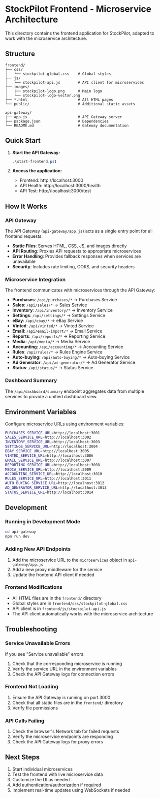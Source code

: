 # StockPilot Frontend - Microservice Architecture

This directory contains the frontend application for StockPilot, adapted to work with the microservice architecture.

## Structure

```
frontend/
├── css/
│   └── stockpilot-global.css    # Global styles
├── js/
│   └── stockpilot-api.js        # API client for microservices
├── images/
│   ├── stockpilot-logo.png      # Main logo
│   └── stockpilot-logo-vector.png
├── *.html                       # All HTML pages
└── public/                      # Additional static assets

api-gateway/
├── app.js                       # API Gateway server
├── package.json                 # Dependencies
└── README.md                    # Gateway documentation
```

## Quick Start

1. **Start the API Gateway:**
   ```powershell
   .\start-frontend.ps1
   ```

2. **Access the application:**
   - Frontend: http://localhost:3000
   - API Health: http://localhost:3000/health
   - API Test: http://localhost:3000/test

## How It Works

### API Gateway
The API Gateway (`api-gateway/app.js`) acts as a single entry point for all frontend requests:

- **Static Files**: Serves HTML, CSS, JS, and images directly
- **API Routing**: Proxies API requests to appropriate microservices
- **Error Handling**: Provides fallback responses when services are unavailable
- **Security**: Includes rate limiting, CORS, and security headers

### Microservice Integration
The frontend communicates with microservices through the API Gateway:

- **Purchases**: `/api/purchases/*` → Purchases Service
- **Sales**: `/api/sales/*` → Sales Service  
- **Inventory**: `/api/inventory/*` → Inventory Service
- **Settings**: `/api/settings/*` → Settings Service
- **eBay**: `/api/ebay/*` → eBay Service
- **Vinted**: `/api/vinted/*` → Vinted Service
- **Email**: `/api/email-import/*` → Email Service
- **Reports**: `/api/reports/*` → Reporting Service
- **Media**: `/api/media/*` → Media Service
- **Accounting**: `/api/accounting/*` → Accounting Service
- **Rules**: `/api/rules/*` → Rules Engine Service
- **Auto-buying**: `/api/auto-buying/*` → Auto-buying Service
- **Ad Generator**: `/api/ad-generator/*` → Ad Generator Service
- **Status**: `/api/status/*` → Status Service

### Dashboard Summary
The `/api/dashboard/summary` endpoint aggregates data from multiple services to provide a unified dashboard view.

## Environment Variables

Configure microservice URLs using environment variables:

```bash
PURCHASES_SERVICE_URL=http://localhost:3001
SALES_SERVICE_URL=http://localhost:3002
INVENTORY_SERVICE_URL=http://localhost:3003
SETTINGS_SERVICE_URL=http://localhost:3004
EBAY_SERVICE_URL=http://localhost:3005
VINTED_SERVICE_URL=http://localhost:3006
EMAIL_SERVICE_URL=http://localhost:3007
REPORTING_SERVICE_URL=http://localhost:3008
MEDIA_SERVICE_URL=http://localhost:3009
ACCOUNTING_SERVICE_URL=http://localhost:3010
RULES_SERVICE_URL=http://localhost:3011
AUTO_BUYING_SERVICE_URL=http://localhost:3012
AD_GENERATOR_SERVICE_URL=http://localhost:3013
STATUS_SERVICE_URL=http://localhost:3014
```

## Development

### Running in Development Mode
```powershell
cd api-gateway
npm run dev
```

### Adding New API Endpoints
1. Add the microservice URL to the `microservices` object in `api-gateway/app.js`
2. Add a new proxy middleware for the service
3. Update the frontend API client if needed

### Frontend Modifications
- All HTML files are in the `frontend/` directory
- Global styles are in `frontend/css/stockpilot-global.css`
- API client is in `frontend/js/stockpilot-api.js`
- The API client automatically works with the microservice architecture

## Troubleshooting

### Service Unavailable Errors
If you see "Service unavailable" errors:
1. Check that the corresponding microservice is running
2. Verify the service URL in the environment variables
3. Check the API Gateway logs for connection errors

### Frontend Not Loading
1. Ensure the API Gateway is running on port 3000
2. Check that all static files are in the `frontend/` directory
3. Verify file permissions

### API Calls Failing
1. Check the browser's Network tab for failed requests
2. Verify the microservice endpoints are responding
3. Check the API Gateway logs for proxy errors

## Next Steps

1. Start individual microservices
2. Test the frontend with live microservice data
3. Customize the UI as needed
4. Add authentication/authorization if required
5. Implement real-time updates using WebSockets if needed
